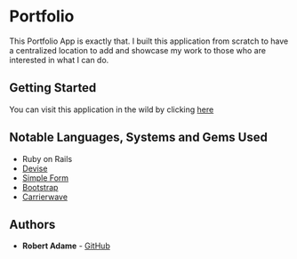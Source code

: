 # Portfolio

This Portfolio App is exactly that. I built this application from scratch to have a centralized location to add and showcase my work to those who are interested in what I can do.

## Getting Started

You can visit this application in the wild by clicking [here](http://radamejr.com)

## Notable Languages, Systems and Gems Used

- Ruby on Rails
- [Devise](https://github.com/plataformatec/devise)
- [Simple Form](https://github.com/plataformatec/simple_form)
- [Bootstrap](https://github.com/twbs/bootstrap-rubygem)
- [Carrierwave](https://github.com/carrierwaveuploader/carrierwave)


## Authors

* **Robert Adame** - [GitHub](https://github.com/radamejr)


